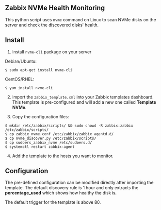 ## Zabbix NVMe Health Monitoring

This python script uses `nvme` command on Linux to scan NVMe disks on the server and check the discovered disks' health.

## Install

1) Install `nvme-cli` package on your server

Debian/Ubuntu:

```
$ sudo apt-get install nvme-cli
```

CentOS/RHEL:

```
$ yum install nvme-cli
```


2) Import the `zabbix_template.xml` into your Zabbix templates dashboard. This template is pre-configured and will add a new one called **Template NVMe**.


3) Copy the configuration files:

```
$ mkdir /etc/zabbix/scripts/ && sudo chowd -R zabbix:zabbix /etc/zabbix/scripts/
$ cp zabbix_nvme.conf /etc/zabbix/zabbix_agentd.d/
$ cp nvme_discover.py /etc/zabbix/scripts/
$ cp sudoers_zabbix_nvme /etc/sudoers.d/
$ systemctl restart zabbix-agent
```

4) Add the template to the hosts you want to monitor. 



## Configuration

The pre-defined configuration can be modified directly after importing the template. The default discovery rule is 1 hour and only extracts the **percentage_used** which shows how healthy the disk is.

The default trigger for the template is above 80.